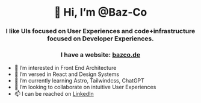<h1 align="center">👋 Hi, I’m @Baz-Co</h1>
<h3 align="center">I like UIs focused on User Experiences and code+infrastructure focused on Developer Experiences.</h3>
<h3 align="center">I have a website: <a href="https://bazco.de" target="blank">bazco.de</a></h3>

- 👀 I’m interested in Front End Architecture
- 🚀 I’m versed in React and Design Systems
- 🌱 I’m currently learning Astro, Tailwindcss, ChatGPT
- 💞️ I’m looking to collaborate on intuitive User Experiences
- 📫 I can be reached on [LinkedIn](https://www.linkedin.com/in/shehbaz-sherwani/)
